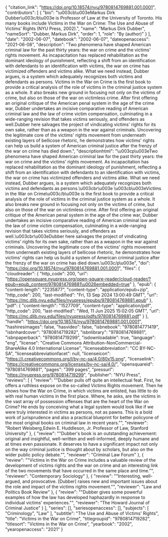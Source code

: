 {
   "citation_link": "https://doi.org/10.18574/nyu/9780814769881.001.0001",
   "contributors": [
     {
       "bio": "\u003cb\u003eMarkus Dirk Dubber\u003c/b\u003e is Professor of Law at the University of Toronto. His many books include Victims in the War on Crime: The Use and Abuse of Victims’ Rights (NYU Press, 2002).",
       "name": "Markus Dirk Dubber",
       "nameSort": "Dubber, Markus Dirk",
       "order": 1,
       "role": "By (author)"
     }
   ],
   "date": "2002-06-07",
   "datebook": "2002-06-07",
   "dateopenaccess": "2021-06-08",
   "description": "Two phenomena have shaped American criminal law for the past thirty years: the war on crime and the victims' rights movement. As incapacitation has replaced rehabilitation as the dominant ideology of punishment, reflecting a shift from an identification with defendants to an identification with victims, the war on crime has victimized offenders and victims alike. What we need instead, Dubber argues, is a system which adequately recognizes both victims and defendants as persons. Victims in the War on Crime is the first book to provide a critical analysis of the role of victims in the criminal justice system as a whole.  It also breaks new ground in focusing not only on the victims of crime, but also on those of the war on victimless crime.  After first offering an original critique of the American penal system in the age of the crime war, Dubber undertakes an incisive comparative reading of American criminal law and the law of crime victim compensation, culminating in a wide-ranging revision that takes victims seriously, and offenders as well.Dubber here salvages the project of vindicating victims' rights for its own sake, rather than as a weapon in the war against criminals. Uncovering the legitimate core of the victims' rights movement from underneath existing layers of bellicose rhetoric, he demonstrates how victims' rights can help us build a system of American criminal justice after the frenzy of the war on crime has died down.",
   "descriptionhtml": "\u003cp\u003eTwo phenomena have shaped American criminal law for the past thirty years: the war on crime and the victims' rights movement. As incapacitation has replaced rehabilitation as the dominant ideology of punishment, reflecting a shift from an identification with defendants to an identification with victims, the war on crime has victimized offenders and victims alike. What we need instead, Dubber argues, is a system which adequately recognizes both victims and defendants as persons.\u003cbr\u003e \u003cb\u003eVictims in the War on Crime\u003c/b\u003e is the first book to provide a critical analysis of the role of victims in the criminal justice system as a whole.  It also breaks new ground in focusing not only on the victims of crime, but also on those of the war on victimless crime.  After first offering an original critique of the American penal system in the age of the crime war, Dubber undertakes an incisive comparative reading of American criminal law and the law of crime victim compensation, culminating in a wide-ranging revision that takes victims seriously, and offenders as well.\u003cbr\u003eDubber here salvages the project of vindicating victims' rights for its own sake, rather than as a weapon in the war against criminals. Uncovering the legitimate core of the victims' rights movement from underneath existing layers of bellicose rhetoric, he demonstrates how victims' rights can help us build a system of American criminal justice after the frenzy of the war on crime has died down.\u003c/p\u003e",
   "doi": "https://doi.org/10.18574/nyu/9780814769881.001.0001",
   "files": {
     "cloudreader": {
       "http_code": 200,
       "url": "https://opensquare.nyupress.org/open-square-reader/cloud-reader/?epub=epub_content/9780814769881\u0026embedded=true"
     },
     "epub": {
       "content-length": "2235877",
       "content-type": "application/epub+zip",
       "http_code": 200,
       "last-modified": "Fri, 13 Sep 2024 13:00:49 GMT",
       "url": "https://mc.dlib.nyu.edu/files/nyupress/epubs/9780814769881.epub"
     },
     "pdf": {
       "content-length": "1527709",
       "content-type": "application/pdf",
       "http_code": 200,
       "last-modified": "Wed, 11 Jun 2025 15:02:05 GMT",
       "url": "https://mc.dlib.nyu.edu/files/nyupress/pdfs/9780814769881.pdf"
     }
   },
   "handle": "https://doi.org/10.18574/nyu/9780814769881.001.0001",
   "hashiresimages": false,
   "hasvideo": false,
   "isbnebook": "9780814771419",
   "isbnhardcover": "9780814719282",
   "isbnlibrary": "9780814769881",
   "isbnpaperback": "9780814719299",
   "isdownloadable": true,
   "language": "eng",
   "license": "Creative Commons Attribution-NonCommercial-ShareAlike 4.0 International License",
   "licenseabbreviation": "CC BY-NC-SA",
   "licenseabbreviationfacet": null,
   "licenseicon": "https://i.creativecommons.org/l/by-nc-sa/4.0/80x15.png",
   "licenselink": "https://creativecommons.org/licenses/by-nc-sa/4.0/",
   "opensquareid": "9780814769881",
   "pages": "399 pages",
   "pressurl": "https://nyupress.org/9780814719299",
   "publisher": "NYU Press",
   "reviews": [
     {
       "review": "\"Dubber pulls off quite an intellectual feat. First, he offers a ruthless expose on the so-called Victims Rights movement. Then he shows how the War on Crime, in which victims are enlisted, has little to do with real human victims in the first place. Where, he asks, are the victims in the vast array of possession offenses that are the heart of the War on Crime? He ends by conceiving what a legal system would look like if we were truly interested in victims as persons, not as pawns. This is a bold work of jurisprudence and also a practical blueprint for better policyone of the most original books on criminal law in recent years.\"",
       "reviewer": "Robert Weisberg,Edwin E. Huddleson, Jr. Professor of Law,  Stanford University"
     },
     {
       "review": "\"Dubber's book is an outstanding achievement: original and insightful, well-written and well-informed, deeply humane and at times even passionate.  It deserves to have a significant impact not only on the way criminal justice is thought about by scholars, but also on the wider public policy debate.\"",
       "reviewer": "Criminal Law Forum"
     },
     {
       "review": "\"Victims in the War on Crime includes a valuable review of the development of victims rights and the war on crime and an interesting link of the two movements that have occurred in the same place and time.\"",
       "reviewer": "Contemporary Sociology"
     },
     {
       "review": "\"Interesting, well-argued, and provocative. [Dubber] raises new and important issues about the role and impact of the victims rights movement.\"",
       "reviewer": "Law and Politics Book Review"
     },
     {
       "review": "\"Dubber gives some powerful examples of how the law has developed haphazardly in response to individual victims' experiences.\"",
       "reviewer": "The Howard Journal of Criminal Justice"
     }
   ],
   "series": [],
   "seriesopenaccess": [],
   "subjects": [
     "Criminology",
     "Law"
   ],
   "subtitle": "The Use and Abuse of Victims' Rights",
   "title": "Victims in the War on Crime",
   "titlegroupid": "9780814719282",
   "titlesort": "Victims in the War on Crime",
   "yearbook": "2002",
   "yearopenaccess": "2021"
 }
